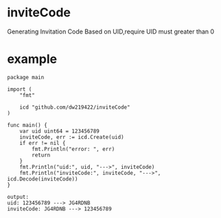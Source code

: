# inviteCode
Generating Invitation Code Based on UID,require UID must greater than 0

# example
```
package main

import (
	"fmt"

	icd "github.com/dw219422/inviteCode"
)

func main() {
	var uid uint64 = 123456789
	inviteCode, err := icd.Create(uid)
	if err != nil {
		fmt.Println("error: ", err)
		return
	}
	fmt.Println("uid:", uid, "--->", inviteCode)
	fmt.Println("inviteCode:", inviteCode, "--->", icd.Decode(inviteCode))
}

output:
uid: 123456789 ---> JG4RDNB
inviteCode: JG4RDNB ---> 123456789
```
